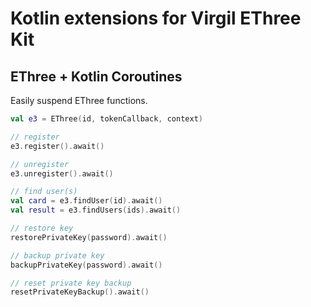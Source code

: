 # Kotlin extensions for Virgil EThree Kit

## EThree + Kotlin Coroutines

Easily suspend EThree functions.


```kotlin
val e3 = EThree(id, tokenCallback, context)

// register
e3.register().await()

// unregister
e3.unregister().await()

// find user(s)
val card = e3.findUser(id).await()
val result = e3.findUsers(ids).await()

// restore key
restorePrivateKey(password).await()

// backup private key
backupPrivateKey(password).await()

// reset private key backup
resetPrivateKeyBackup().await()
```
